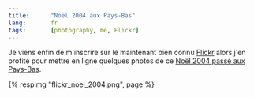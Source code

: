 ```yaml
---
title:      "Noël 2004 aux Pays-Bas"
lang:       fr
tags:       [photography, me, Flickr]
---
```





Je viens enfin de m'inscrire sur le maintenant bien connu [Flickr](https://flickr.com/) alors j'en profité pour mettre en ligne quelques photos de ce [Noël 2004 passé aux Pays-Bas](https://www.flickr.com/photos/nicolas-hoizey/sets/68177/).

{% respimg "flickr_noel_2004.png", page %}
